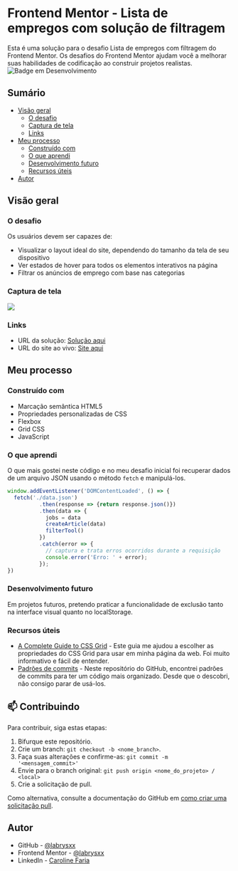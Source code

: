 # Frontend Mentor - Lista de empregos com solução de filtragem

Esta é uma solução para o desafio Lista de empregos com filtragem do Frontend Mentor. Os desafios do Frontend Mentor ajudam você a melhorar suas habilidades de codificação ao construir projetos realistas.
![Badge em Desenvolvimento](http://img.shields.io/static/v1?label=STATUS&message=EM%20DESENVOLVIMENTO&color=GREEN&style=for-the-badge)

## Sumário

- [Visão geral](#visão-geral)
    - [O desafio](#o-desafio)
    - [Captura de tela](#captura-de-tela)
    - [Links](#links)
- [Meu processo](#meu-processo)
    - [Construído com](#construído-com)
    - [O que aprendi](#o-que-aprendi)
    - [Desenvolvimento futuro](#desenvolvimento-futuro)
    - [Recursos úteis](#recursos-úteis)
- [Autor](#autor)

## Visão geral

### O desafio

Os usuários devem ser capazes de:

- Visualizar o layout ideal do site, dependendo do tamanho da tela de seu dispositivo
- Ver estados de hover para todos os elementos interativos na página
- Filtrar os anúncios de emprego com base nas categorias

### Captura de tela

![](./screenshot.jpg)

### Links

- URL da solução: [Solução aqui](https://github.com/labrysxx/job-listings-with-filtering/tree/main)
- URL do site ao vivo: [Site aqui](https://labrysxx.github.io/job-listings-with-filtering/)

## Meu processo

### Construído com

- Marcação semântica HTML5
- Propriedades personalizadas de CSS
- Flexbox
- Grid CSS 
- JavaScript

### O que aprendi

O que mais gostei neste código e no meu desafio inicial foi recuperar dados de um arquivo JSON usando o método ```fetch``` e manipulá-los.

```js
window.addEventListener('DOMContentLoaded', () => {
  fetch('./data.json')
          .then(response => {return response.json()})
          .then(data => {
            jobs = data
            createArticle(data)
            filterTool()
          })
          .catch(error => {
            // captura e trata erros ocorridos durante a requisição
            console.error('Erro: ' + error);
          });
})
```

### Desenvolvimento futuro

Em projetos futuros, pretendo praticar a funcionalidade de exclusão tanto na interface visual quanto no localStorage.

### Recursos úteis

- [A Complete Guide to CSS Grid](https://css-tricks.com/snippets/css/complete-guide-grid/) - Este guia me ajudou a escolher as propriedades do CSS Grid para usar em minha página da web. Foi muito informativo e fácil de entender.
- [Padrões de commits](https://github.com/iuricode/padroes-de-commits) - Neste repositório do GitHub, encontrei padrões de commits para ter um código mais organizado. Desde que o descobri, não consigo parar de usá-los.

## 📫 Contribuindo

Para contribuir, siga estas etapas:

1. Bifurque este repositório.
2. Crie um branch: `git checkout -b <nome_branch>`.
3. Faça suas alterações e confirme-as: `git commit -m '<mensagem_commit>'`
4. Envie para o branch original: `git push origin <nome_do_projeto> / <local>`
5. Crie a solicitação de pull.

Como alternativa, consulte a documentação do GitHub em [como criar uma solicitação pull](https://help.github.com/en/github/collaborating-with-issues-and-pull-requests/creating-a-pull-request).

## Autor

- GitHub - [@labrysxx](https://github.com/labrysxx)
- Frontend Mentor - [@labrysxx](https://www.frontendmentor.io/profile/labrysxx)
- LinkedIn - [Caroline Faria](https://www.linkedin.com/in/carolinegfaria/)
